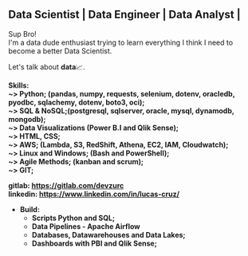 ## Data Scientist | Data Engineer | Data Analyst |
<p>
  Sup Bro! <br>
I'm a data dude enthusiast trying to learn everything I think I need to become a better Data Scientist.
</p>
<p>
  Let's talk about <b>data</b>📈.
</p>
<p>
  <b>Skills:<br>
    <b>~></b> Python; (pandas, numpy, requests, selenium, dotenv, oracledb, pyodbc, sqlachemy, dotenv, boto3, oci); <br>
    <b>~></b> SQL  & NoSQL;(postgresql, sqlserver, oracle, mysql, dynamodb, mongodb); <br>
    <b>~></b> Data Visualizations (Power B.I and Qlik Sense); <br>
    <b>~></b> HTML, CSS; <br>
    <b>~></b> AWS; (Lambda, S3, RedShift, Athena, EC2, IAM, Cloudwatch); <br>
    <b>~></b> Linux and Windows; (Bash and PowerShell); <br>
    <b>~></b> Agile Methods; (kanban and scrum); <br>
    <b>~></b> GIT; <br>
</p>

<b>gitlab: https://gitlab.com/devzurc</b><br>
<b>linkedin: https://www.linkedin.com/in/lucas-cruz/</b>

* Build:
  * Scripts Python and SQL;
  * Data Pipelines - Apache Airflow
  * Databases, Datawarehouses and Data Lakes;
  * Dashboards with PBI and Qlik Sense;
